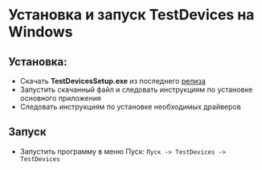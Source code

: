 # Установка и запуск TestDevices на Windows
## Установка:
- Скачать **TestDevicesSetup.exe** из последнего [релиза](https://github.com/shabu-rov/TestDevices/releases)
- Запустить скачанный файл и следовать инструкциям по установке основного приложения
- Следовать инструкциям по установке необходимых драйверов

## Запуск
- Запустить программу в меню Пуск:
  ``Пуск -> TestDevices -> TestDevices``